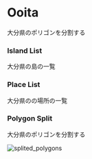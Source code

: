 Ooita
===============

大分県のポリゴンを分割する

### Island List

大分県の島の一覧

### Place List

大分県のの場所の一覧

### Polygon Split

大分県のポリゴンを分割する

![splited_polygons](https://github.com/ohwada/World_Countries/blob/main/geoPandas/polygon_explode/ooita/polygon_split/screenshots/splited_polygons.)